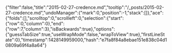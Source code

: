{"filter":false,"title":"2015-02-27-credence.md","tooltip":"/_posts/2015-02-27-credence.md","undoManager":{"mark":0,"position":-1,"stack":[]},"ace":{"folds":[],"scrolltop":0,"scrollleft":0,"selection":{"start":{"row":0,"column":0},"end":{"row":7,"column":3},"isBackwards":true},"options":{"guessTabSize":true,"useWrapMode":false,"wrapToView":true},"firstLineState":0},"timestamp":1428149959000,"hash":"e7fa8f84a8ebae151e838c04d10809a69f4a8a64"}